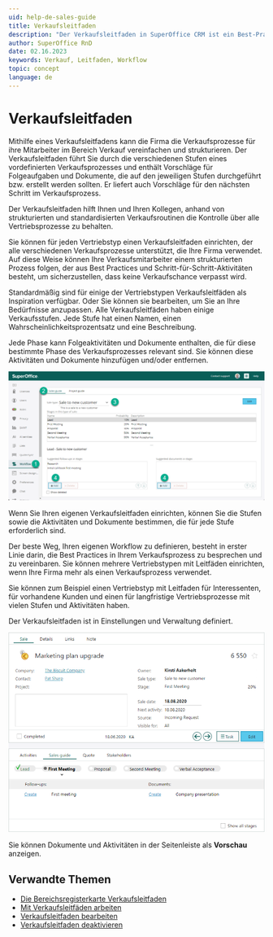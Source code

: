 ```yaml
---
uid: help-de-sales-guide
title: Verkaufsleitfaden
description: "Der Verkaufsleitfaden in SuperOffice CRM ist ein Best-Practice-Vertriebsprozess, der Ihnen hilft, strukturiert und konsistent zu arbeiten."
author: SuperOffice RnD
date: 02.16.2023
keywords: Verkauf, Leitfaden, Workflow
topic: concept
language: de
---
```


# Verkaufsleitfaden

Mithilfe eines Verkaufsleitfadens kann die Firma die Verkaufsprozesse für ihre Mitarbeiter im Bereich Verkauf vereinfachen und strukturieren. Der Verkaufsleitfaden führt Sie durch die verschiedenen Stufen eines vordefinierten Verkaufsprozesses und enthält Vorschläge für Folgeaufgaben und Dokumente, die auf den jeweiligen Stufen durchgeführt bzw. erstellt werden sollten. Er liefert auch Vorschläge für den nächsten Schritt im Verkaufsprozess.

Der Verkaufsleitfaden hilft Ihnen und Ihren Kollegen, anhand von strukturierten und standardisierten Verkaufsroutinen die Kontrolle über alle Vertriebsprozesse zu behalten.

Sie können für jeden Vertriebstyp einen Verkaufsleitfaden einrichten, der alle verschiedenen Verkaufsprozesse unterstützt, die Ihre Firma verwendet. Auf diese Weise können Ihre Verkaufsmitarbeiter einem strukturierten Prozess folgen, der aus Best Practices und Schritt-für-Schritt-Aktivitäten besteht, um sicherzustellen, dass keine Verkaufschance verpasst wird.

Standardmäßig sind für einige der Vertriebstypen Verkaufsleitfäden als Inspiration verfügbar. Oder Sie können sie bearbeiten, um Sie an Ihre Bedürfnisse anzupassen. Alle Verkaufsleitfäden haben einige Verkaufsstufen. Jede Stufe hat einen Namen, einen Wahrscheinlichkeitsprozentsatz und eine Beschreibung.

Jede Phase kann Folgeaktivitäten und Dokumente enthalten, die für diese bestimmte Phase des Verkaufsprozesses relevant sind. Sie können diese Aktivitäten und Dokumente hinzufügen und/oder entfernen.

![Verkaufsleitfäden in fünf Schritten erstellen -screenshot][img2]

Wenn Sie Ihren eigenen Verkaufsleitfaden einrichten, können Sie die Stufen sowie die Aktivitäten und Dokumente bestimmen, die für jede Stufe erforderlich sind.

Der beste Weg, Ihren eigenen Workflow zu definieren, besteht in erster Linie darin, die Best Practices in Ihrem Verkaufsprozess zu besprechen und zu vereinbaren. Sie können mehrere Vertriebstypen mit Leitfäden einrichten, wenn Ihre Firma mehr als einen Verkaufsprozess verwendet.

Sie können zum Beispiel einen Vertriebstyp mit Leitfaden für Interessenten, für vorhandene Kunden und einen für langfristige Vertriebsprozesse mit vielen Stufen und Aktivitäten haben.

Der Verkaufsleitfaden ist in Einstellungen und Verwaltung definiert.

![Verkaufsleitfaden -screenshot][img1]

Sie können Dokumente und Aktivitäten in der Seitenleiste als **Vorschau** anzeigen.

## Verwandte Themen

* [Die Bereichsregisterkarte Verkaufsleitfaden][1]
* [Mit Verkaufsleitfäden arbeiten][2]
* [Verkaufsleitfaden bearbeiten][3]
* [Verkaufsleitfaden deaktivieren][4]

<!-- Referenced links -->
[1]: ../screen/sales-guide-tab.md
[2]: working-with-sales-guide.md
[3]: edit.md
[4]: deactivate.md

<!-- Referenced images -->
[img1]: ../../../../media/loc/en/sale/sales-guide-first-meeting.png
[img2]: ../../../../media/loc/en/sale/setup-sales-guide.png
